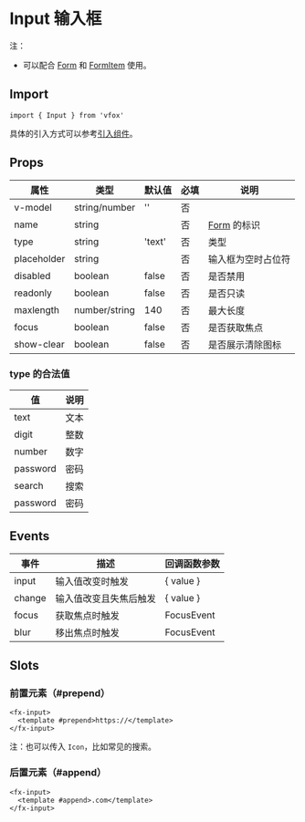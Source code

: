 # Input 输入框

注：

- 可以配合 [Form](./Form.md) 和 [FormItem](./Form.md#formitem) 使用。

## Import

```
import { Input } from 'vfox'
```

具体的引入方式可以参考[引入组件](../index.md#引入组件)。

## Props

| 属性        | 类型          | 默认值 | 必填 | 说明                     |
| ----------- | ------------- | ------ | ---- | ------------------------ |
| v-model     | string/number | ''     | 否   |
| name        | string        |        | 否   | [Form](./Form.md) 的标识 |
| type        | string        | 'text' | 否   | 类型                     |
| placeholder | string        |        | 否   | 输入框为空时占位符       |
| disabled    | boolean       | false  | 否   | 是否禁用                 |
| readonly    | boolean       | false  | 否   | 是否只读                 |
| maxlength   | number/string | 140    | 否   | 最大长度                 |
| focus       | boolean       | false  | 否   | 是否获取焦点             |
| show-clear  | boolean       | false  | 否   | 是否展示清除图标         |

### type 的合法值

| 值       | 说明 |
| -------- | ---- |
| text     | 文本 |
| digit    | 整数 |
| number   | 数字 |
| password | 密码 |
| search   | 搜索 |
| password | 密码 |

## Events

| 事件   | 描述                   | 回调函数参数 |
| ------ | ---------------------- | ------------ |
| input  | 输入值改变时触发       | { value }    |
| change | 输入值改变且失焦后触发 | { value }    |
| focus  | 获取焦点时触发         | FocusEvent   |
| blur   | 移出焦点时触发         | FocusEvent   |

## Slots

### 前置元素（#prepend）

```
<fx-input>
  <template #prepend>https://</template>
</fx-input>
```

注：也可以传入 `Icon`，比如常见的搜索。

### 后置元素（#append）

```
<fx-input>
  <template #append>.com</template>
</fx-input>
```
